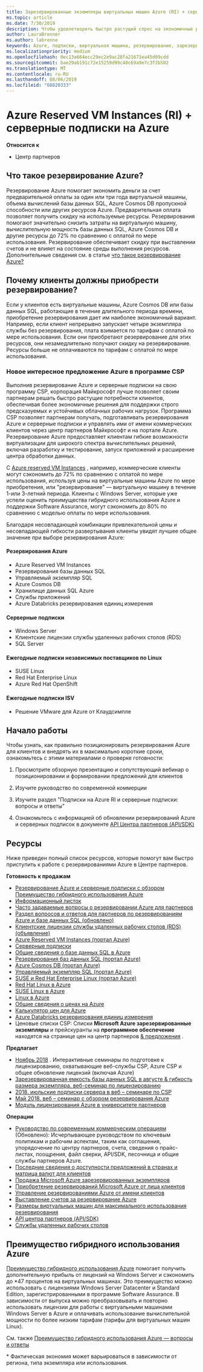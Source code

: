 ```yaml
---
title: Зарезервированные экземпляры виртуальных машин Azure (RI) + серверные подписки на Azure | Центр партнеров
ms.topic: article
ms.date: 7/30/2019
description: Чтобы удовлетворить быстро растущий спрос на экономичные решения для непрерывных и четко прогнозируемых облачных рабочих нагрузок, мы включили Azure RI и серверные подписки в партнерскую программу CSP. Программа CSP позволяет партнерам приобретать, развертывать и контролировать Azure RI и серверные подписки от имени коммерческих клиентов через Центр партнеров Майкрософт и портал Azure.
author: LauraBrenner
ms.author: labrenne
keywords: Azure, подписки, виртуальная машина, резервирование, зарезервированный экземпляр
ms.localizationpriority: medium
ms.openlocfilehash: 0ec13a664ecc29ec2e9ac28fa21671ea45d09cdd
ms.sourcegitcommit: bae29ab191c72e15259d99c40c69a9e7c3f2b502
ms.translationtype: MT
ms.contentlocale: ru-RU
ms.lasthandoff: 08/06/2019
ms.locfileid: "68820333"
---
```

<!-- Mike Aasen wrote and owns this topic -->

# <a name="azure-reserved-vm-instances-ri--server-subscriptions-for-azure"></a>Azure Reserved VM Instances (RI) + серверные подписки на Azure

**Относится к**

- Центр партнеров
 
## <a name="what-are-azure-reservations"></a>Что такое резервирование Azure?

Резервирование Azure помогает экономить деньги за счет предварительной оплаты за один или три года виртуальной машины, объема вычислений базы данных SQL, Azure Cosmos DB пропускной способности или других ресурсов Azure. Предварительная оплата позволяет получить скидку на используемые ресурсы. Резервирования помогают значительно снизить затраты на виртуальную машину, вычислительную мощность базы данных SQL, Azure Cosmos DB и другие ресурсы до 72% по сравнению с оплатой по мере использования. Резервирование обеспечивает скидку при выставлении счетов и не влияет на состояние среды выполнения ресурсов. Дополнительные сведения см. в статье [что такое резервирование Azure?](https://docs.microsoft.com/azure/billing/billing-save-compute-costs-reservations)

## <a name="why-should-customers-buy-a-reservation"></a>Почему клиенты должны приобрести резервирование?

Если у клиентов есть виртуальные машины, Azure Cosmos DB или базы данных SQL, работающие в течение длительного периода времени, приобретение резервирования дает им наиболее экономичный вариант. Например, если клиент непрерывно запускает четыре экземпляра службы без резервирования, плата взимается по тарифам с оплатой по мере использования. Если они приобретают резервирование для этих ресурсов, они незамедлительно получают скидку на резервирование. Ресурсы больше не оплачиваются по тарифам с оплатой по мере использования.

 
### <a name="compelling-new-azure-offer-in-csp"></a>Новое интересное предложение Azure в программе CSP 

Выполнив резервирование Azure и серверные подписки на свою программу CSP, корпорация Майкрософт лучше позволяет своим партнерам решать быстро растущие потребности клиентов, обеспечивая более экономичные решения для поддержки строго предсказуемых и устойчивых облачных рабочих нагрузок. Программа CSP позволяет партнерам получать, подготавливать резервирования Azure и серверные подписки и управлять ими от имени коммерческих клиентов через центр партнеров Майкрософт и на портале Azure. Резервирование Azure предоставляет клиентам гибкие возможности виртуализации для широкого спектра вычислительных решений, включая разработку и тестирование, запуск приложений и расширение центра обработки данных. 

С [Azure reserved VM Instances](https://azure.microsoft.com/pricing/reserved-vm-instances/) , например, коммерческие клиенты могут сэкономить до 72% по сравнению с оплатой по мере использования, используя цены на виртуальные машины Azure по мере приобретения, или "резервирование" — виртуальную машину в течение 1-или 3-летний периода. Клиенты с Windows Server, которые уже успели оценить преимущества гибридного использования Azure и поддержки Software Assurance, могут сэкономить до 80% по сравнению с моделью оплаты по мере использования. 

Благодаря несовпадающей комбинации привлекательной цены и несовпадающей гибкости развертывания клиенты увидят лучшее общее значение при выборе резервирования Azure:

#### <a name="azure-reservations"></a>Резервирования Azure
-   Azure Reserved VM Instances
-   Резервирования базы данных SQL
-   Управляемый экземпляр SQL
-   Azure Cosmos DB
-   Хранилище данных SQL Azure
-   Службы приложений
-   Azure Databricks резервирования единиц измерения

#### <a name="server-subscriptions"></a>Серверные подписки
-   Windows Server
-   Клиентские лицензии службы удаленных рабочих столов (RDS)
-   SQL Server

#### <a name="linux-isv-annual-subscriptions"></a>Ежегодные подписки независимых поставщиков по Linux
-   SUSE Linux
-   Red Hat Enterprise Linux
-   Azure Red Hat OpenShift

#### <a name="isv-annual-subscriptions"></a>Ежегодные подписки ISV
-   Решение VMware для Azure от Клаудсимпле

## <a name="getting-started"></a>Начало работы

Чтобы узнать, как правильно позиционировать резервирования Azure для клиентов и внедрять их в максимально короткие сроки, ознакомьтесь с этими материалами о проверке готовности:

1.  Просмотрите обзорную презентацию и сопутствующий вебинар о позиционировании и формировании предложений для клиентов

2.  Изучите руководство по современной коммерции

5.  Изучите раздел "Подписки на Azure RI и серверные подписки: вопросы и ответы"

6.  Ознакомьтесь с информацией об обновлении резервирований Azure и серверных подписок в документе [API Центра партнеров (API/SDK)](https://docs.microsoft.com/partner-center/develop/purchase-azure-reserved-vm-instances)

## <a name="resources"></a>Ресурсы 

Ниже приведен полный список ресурсов, которые помогут вам быстро приступить к работе с резервированиями Azure в Центре партнеров. 

**Готовность к продажам**

- [Резервирование Azure и серверные подписки с обзором Преимущество гибридного использования Azure](https://assetsprod.microsoft.com/Azure-reservations-and-server-subscriptions-with-azure-hybrid-benefit.pptx)
- [Информационный листок](https://assetsprod.microsoft.com/mpn/Azure-RI-Sales-Sheet-CSP.pdf)
- [Часто задаваемые вопросы о резервировании Azure для партнеров](https://assetsprod.microsoft.com/Partner-faq-for-azure-reservations.docx)
- [Раздел вопросов и ответов для партнеров по резервированиям Azure и базе данных SQL (обновлено)](https://assetsprod.microsoft.com/Partner-faq-for-azure-reservations-sql-db.docx)
- [Клиентские лицензии службы удаленных рабочих столов (RDS) (объявление)](https://cloudblogs.microsoft.com/windowsserver/2018/10/03/remote-desktop-services-2019-generally-available-with-windows-server-2019/)
- [Azure Reserved VM Instances (портал Azure)](https://docs.microsoft.com/azure/virtual-machines/windows/prepay-reserved-vm-instances)
- [Серверные подписки](https://docs.microsoft.com/partner-center/csp-software-subscriptions)
- [Общие сведения о базе данных SQL в Azure](https://assetsprod.microsoft.com/Sql-db-in-azure-overview.pptx)
- [Резервирования баз данных SQL (портал Azure)](https://docs.microsoft.com/azure/sql-database/sql-database-reserved-capacity)
- [Azure Cosmos DB (портал Azure)](https://docs.microsoft.com/azure/cosmos-db/cosmos-db-reserved-capacity)
- [Управляемый экземпляр SQL (портал Azure)](https://docs.microsoft.com/azure/sql-database/sql-database-managed-instance)
- [SUSE и Red Hat Enterprise Linux (портал Azure)](https://docs.microsoft.com/azure/virtual-machines/linux/prepay-suse-software-charges)
- [Red Hat Linux в Azure](https://azure.com/redhat)
- [SUSE Linux в Azure](https://azure.microsoft.com/overview/linux-on-azure/suse/)
- [Linux в Azure](https://azure.microsoft.com/overview/linux-on-azure/)
- [Общие сведения о ценах на Azure](https://azure.microsoft.com/pricing/)
- [Калькулятор цен для Azure](https://azure.microsoft.com/pricing/calculator)
- [Azure Databricks резервирования единиц измерения](https://docs.microsoft.com/azure/billing/billing-prepay-databricks-reserved-capacity)
- Ценовые списки CSP:  Списки **Microsoft Azure зарезервированные экземпляры** и прейскуранты на **программное обеспечение** находятся на странице цен на центр партнеров [& предложения](https://partner.microsoft.com/pcv/sales) .


**Предлагает**

- [Ноябрь 2018](https://na01.safelinks.protection.outlook.com/?url=https%3A%2F%2Fcommercial-licensing.eventbuilder.com%2F%3Flandingpageid%3DV0Bx6L&data=02%7C01%7Cv-oumaki%40microsoft.com%7C96e24687952242e1ff0c08d62ada13f3%7C72f988bf86f141af91ab2d7cd011db47%7C1%7C0%7C636743513471330495&sdata=DjPAKnW%2BpVekRS3Zngy2uwAkTpU4z1O%2Fh56NuTOmCzM%3D&reserved=0) . Интерактивные семинары по подготовке к лицензированию, охватывающие веб-службы CSP, Azure CSP и общее обновление лицензий (включая Azure)
- [Зарезервированная емкость базы данных SQL в августе & гибкость размера экземпляра. веб-семинар по лицензированию](https://commercial-licensing.eventbuilder.com/view?eventid=d0t9g4)
- [2018. июльские подписки сервера в веб – семинаре по CSP](https://commercial-licensing.eventbuilder.com/Server_Subscriptions_in_CSP_P2_July)
- [Май 2018. веб – семинар с обзором резервирования Azure](https://commercial-licensing.eventbuilder.com/Reserved_Instances_in_CSP_May_Option_1)
- [Модуль лицензирования Azure в университете партнеров](https://aka.ms/azure_partner_licensing)

**Операции**

- [Руководство по современным коммерческим операциям](https://assetsprod.microsoft.com/mpn/Partner-Center-Modern-Commerce-Operating-Guide.docx) (Обновлено):  Исчерпывающее руководством по ключевым политикам и рабочим аспектам, таким как соглашения, упорядочение по центру партнеров, счета, сведения о прайс-листах, поощрения, файл сверки, API/SDK, песочница и общие службы партнеров Azure.
- [Последние сведения о доступности предложений в странах и матрица валют для клиентов](https://assetsprod.microsoft.com/modern-offers-country-currency-availability.xlsx)
- [Продажа Microsoft Azure зарезервированных экземпляров](https://go.microsoft.com/fwlink/?linkid=872806)
- [Приобретение резервирований Microsoft Azure от лица клиентов](https://go.microsoft.com/fwlink/?linkid=872807)
- [Управление резервированиями Azure от имени клиентов](https://go.microsoft.com/fwlink/?linkid=872808)
- [Выставление счетов за резервирование Azure](https://go.microsoft.com/fwlink/?linkid=872809)
- [Размеры виртуальных машин для максимального использования резервирования](https://go.microsoft.com/fwlink/?linkid=872810)
- [API центра партнеров (API/SDK)](https://docs.microsoft.com/partner-center/develop/purchase-azure-reserved-vm-instances)
- [Службы удаленных рабочих столов](https://docs.microsoft.com/windows-server/remote/remote-desktop-services/welcome-to-rds)

## <a name="azure-hybrid-benefit"></a>Преимущество гибридного использования Azure

[Преимущество гибридного использования Azure](https://azure.microsoft.com/pricing/hybrid-benefit) помогает получить дополнительную прибыль от лицензий на Windows Server и сэкономить до *47 процентов на виртуальных машинах. Это преимущество можно использовать с лицензиями Windows Server Datacenter и Standard Edition, зарегистрированными в программе Software Assurance. В зависимости от выпуска можно преобразовывать и повторно использовать лицензии для работы с виртуальными машинами Windows Server в Azure и оплачивать использование вычислительной мощности по более низким тарифам (тарифы для виртуальных машин Linux).

См. также [Преимущество гибридного использования Azure — вопросы и ответы](https://azure.microsoft.com/pricing/hybrid-benefit/faq/)

\* Фактическая экономия может варьироваться в зависимости от региона, типа экземпляра или использования.
